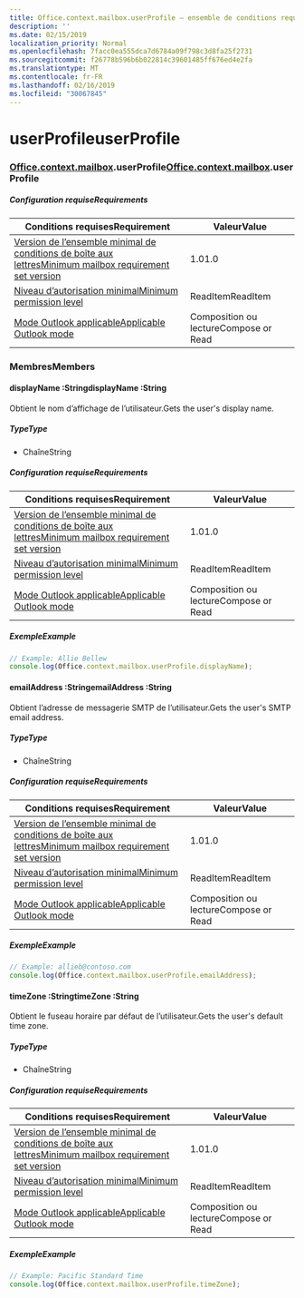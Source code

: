```yaml
---
title: Office.context.mailbox.userProfile – ensemble de conditions requises 1.4
description: ''
ms.date: 02/15/2019
localization_priority: Normal
ms.openlocfilehash: 7facc0ea555dca7d6784a09f798c3d8fa25f2731
ms.sourcegitcommit: f26778b596b6b022814c39601485ff676ed4e2fa
ms.translationtype: MT
ms.contentlocale: fr-FR
ms.lasthandoff: 02/16/2019
ms.locfileid: "30067845"
---
```

# <a name="userprofile"></a><span data-ttu-id="40489-102">userProfile</span><span class="sxs-lookup"><span data-stu-id="40489-102">userProfile</span></span>

### <a name="officeofficemdcontextofficecontextmdmailboxofficecontextmailboxmduserprofile"></a><span data-ttu-id="40489-103">[Office](Office.md)[.context](Office.context.md)[.mailbox](Office.context.mailbox.md).userProfile</span><span class="sxs-lookup"><span data-stu-id="40489-103">[Office](Office.md)[.context](Office.context.md)[.mailbox](Office.context.mailbox.md).userProfile</span></span>

##### <a name="requirements"></a><span data-ttu-id="40489-104">Configuration requise</span><span class="sxs-lookup"><span data-stu-id="40489-104">Requirements</span></span>

|<span data-ttu-id="40489-105">Conditions requises</span><span class="sxs-lookup"><span data-stu-id="40489-105">Requirement</span></span>| <span data-ttu-id="40489-106">Valeur</span><span class="sxs-lookup"><span data-stu-id="40489-106">Value</span></span>|
|---|---|
|[<span data-ttu-id="40489-107">Version de l’ensemble minimal de conditions de boîte aux lettres</span><span class="sxs-lookup"><span data-stu-id="40489-107">Minimum mailbox requirement set version</span></span>](/office/dev/add-ins/reference/requirement-sets/outlook-api-requirement-sets)| <span data-ttu-id="40489-108">1.0</span><span class="sxs-lookup"><span data-stu-id="40489-108">1.0</span></span>|
|[<span data-ttu-id="40489-109">Niveau d’autorisation minimal</span><span class="sxs-lookup"><span data-stu-id="40489-109">Minimum permission level</span></span>](https://docs.microsoft.com/outlook/add-ins/understanding-outlook-add-in-permissions)| <span data-ttu-id="40489-110">ReadItem</span><span class="sxs-lookup"><span data-stu-id="40489-110">ReadItem</span></span>|
|[<span data-ttu-id="40489-111">Mode Outlook applicable</span><span class="sxs-lookup"><span data-stu-id="40489-111">Applicable Outlook mode</span></span>](https://docs.microsoft.com/outlook/add-ins/#extension-points)| <span data-ttu-id="40489-112">Composition ou lecture</span><span class="sxs-lookup"><span data-stu-id="40489-112">Compose or Read</span></span>|

### <a name="members"></a><span data-ttu-id="40489-113">Membres</span><span class="sxs-lookup"><span data-stu-id="40489-113">Members</span></span>

####  <a name="displayname-string"></a><span data-ttu-id="40489-114">displayName :String</span><span class="sxs-lookup"><span data-stu-id="40489-114">displayName :String</span></span>

<span data-ttu-id="40489-115">Obtient le nom d’affichage de l’utilisateur.</span><span class="sxs-lookup"><span data-stu-id="40489-115">Gets the user's display name.</span></span>

##### <a name="type"></a><span data-ttu-id="40489-116">Type</span><span class="sxs-lookup"><span data-stu-id="40489-116">Type</span></span>

*   <span data-ttu-id="40489-117">Chaîne</span><span class="sxs-lookup"><span data-stu-id="40489-117">String</span></span>

##### <a name="requirements"></a><span data-ttu-id="40489-118">Configuration requise</span><span class="sxs-lookup"><span data-stu-id="40489-118">Requirements</span></span>

|<span data-ttu-id="40489-119">Conditions requises</span><span class="sxs-lookup"><span data-stu-id="40489-119">Requirement</span></span>| <span data-ttu-id="40489-120">Valeur</span><span class="sxs-lookup"><span data-stu-id="40489-120">Value</span></span>|
|---|---|
|[<span data-ttu-id="40489-121">Version de l’ensemble minimal de conditions de boîte aux lettres</span><span class="sxs-lookup"><span data-stu-id="40489-121">Minimum mailbox requirement set version</span></span>](/office/dev/add-ins/reference/requirement-sets/outlook-api-requirement-sets)| <span data-ttu-id="40489-122">1.0</span><span class="sxs-lookup"><span data-stu-id="40489-122">1.0</span></span>|
|[<span data-ttu-id="40489-123">Niveau d’autorisation minimal</span><span class="sxs-lookup"><span data-stu-id="40489-123">Minimum permission level</span></span>](https://docs.microsoft.com/outlook/add-ins/understanding-outlook-add-in-permissions)| <span data-ttu-id="40489-124">ReadItem</span><span class="sxs-lookup"><span data-stu-id="40489-124">ReadItem</span></span>|
|[<span data-ttu-id="40489-125">Mode Outlook applicable</span><span class="sxs-lookup"><span data-stu-id="40489-125">Applicable Outlook mode</span></span>](https://docs.microsoft.com/outlook/add-ins/#extension-points)| <span data-ttu-id="40489-126">Composition ou lecture</span><span class="sxs-lookup"><span data-stu-id="40489-126">Compose or Read</span></span>|

##### <a name="example"></a><span data-ttu-id="40489-127">Exemple</span><span class="sxs-lookup"><span data-stu-id="40489-127">Example</span></span>

```javascript
// Example: Allie Bellew
console.log(Office.context.mailbox.userProfile.displayName);
```

####  <a name="emailaddress-string"></a><span data-ttu-id="40489-128">emailAddress :String</span><span class="sxs-lookup"><span data-stu-id="40489-128">emailAddress :String</span></span>

<span data-ttu-id="40489-129">Obtient l’adresse de messagerie SMTP de l’utilisateur.</span><span class="sxs-lookup"><span data-stu-id="40489-129">Gets the user's SMTP email address.</span></span>

##### <a name="type"></a><span data-ttu-id="40489-130">Type</span><span class="sxs-lookup"><span data-stu-id="40489-130">Type</span></span>

*   <span data-ttu-id="40489-131">Chaîne</span><span class="sxs-lookup"><span data-stu-id="40489-131">String</span></span>

##### <a name="requirements"></a><span data-ttu-id="40489-132">Configuration requise</span><span class="sxs-lookup"><span data-stu-id="40489-132">Requirements</span></span>

|<span data-ttu-id="40489-133">Conditions requises</span><span class="sxs-lookup"><span data-stu-id="40489-133">Requirement</span></span>| <span data-ttu-id="40489-134">Valeur</span><span class="sxs-lookup"><span data-stu-id="40489-134">Value</span></span>|
|---|---|
|[<span data-ttu-id="40489-135">Version de l’ensemble minimal de conditions de boîte aux lettres</span><span class="sxs-lookup"><span data-stu-id="40489-135">Minimum mailbox requirement set version</span></span>](/office/dev/add-ins/reference/requirement-sets/outlook-api-requirement-sets)| <span data-ttu-id="40489-136">1.0</span><span class="sxs-lookup"><span data-stu-id="40489-136">1.0</span></span>|
|[<span data-ttu-id="40489-137">Niveau d’autorisation minimal</span><span class="sxs-lookup"><span data-stu-id="40489-137">Minimum permission level</span></span>](https://docs.microsoft.com/outlook/add-ins/understanding-outlook-add-in-permissions)| <span data-ttu-id="40489-138">ReadItem</span><span class="sxs-lookup"><span data-stu-id="40489-138">ReadItem</span></span>|
|[<span data-ttu-id="40489-139">Mode Outlook applicable</span><span class="sxs-lookup"><span data-stu-id="40489-139">Applicable Outlook mode</span></span>](https://docs.microsoft.com/outlook/add-ins/#extension-points)| <span data-ttu-id="40489-140">Composition ou lecture</span><span class="sxs-lookup"><span data-stu-id="40489-140">Compose or Read</span></span>|

##### <a name="example"></a><span data-ttu-id="40489-141">Exemple</span><span class="sxs-lookup"><span data-stu-id="40489-141">Example</span></span>

```javascript
// Example: allieb@contoso.com
console.log(Office.context.mailbox.userProfile.emailAddress);
```

####  <a name="timezone-string"></a><span data-ttu-id="40489-142">timeZone :String</span><span class="sxs-lookup"><span data-stu-id="40489-142">timeZone :String</span></span>

<span data-ttu-id="40489-143">Obtient le fuseau horaire par défaut de l’utilisateur.</span><span class="sxs-lookup"><span data-stu-id="40489-143">Gets the user's default time zone.</span></span>

##### <a name="type"></a><span data-ttu-id="40489-144">Type</span><span class="sxs-lookup"><span data-stu-id="40489-144">Type</span></span>

*   <span data-ttu-id="40489-145">Chaîne</span><span class="sxs-lookup"><span data-stu-id="40489-145">String</span></span>

##### <a name="requirements"></a><span data-ttu-id="40489-146">Configuration requise</span><span class="sxs-lookup"><span data-stu-id="40489-146">Requirements</span></span>

|<span data-ttu-id="40489-147">Conditions requises</span><span class="sxs-lookup"><span data-stu-id="40489-147">Requirement</span></span>| <span data-ttu-id="40489-148">Valeur</span><span class="sxs-lookup"><span data-stu-id="40489-148">Value</span></span>|
|---|---|
|[<span data-ttu-id="40489-149">Version de l’ensemble minimal de conditions de boîte aux lettres</span><span class="sxs-lookup"><span data-stu-id="40489-149">Minimum mailbox requirement set version</span></span>](/office/dev/add-ins/reference/requirement-sets/outlook-api-requirement-sets)| <span data-ttu-id="40489-150">1.0</span><span class="sxs-lookup"><span data-stu-id="40489-150">1.0</span></span>|
|[<span data-ttu-id="40489-151">Niveau d’autorisation minimal</span><span class="sxs-lookup"><span data-stu-id="40489-151">Minimum permission level</span></span>](https://docs.microsoft.com/outlook/add-ins/understanding-outlook-add-in-permissions)| <span data-ttu-id="40489-152">ReadItem</span><span class="sxs-lookup"><span data-stu-id="40489-152">ReadItem</span></span>|
|[<span data-ttu-id="40489-153">Mode Outlook applicable</span><span class="sxs-lookup"><span data-stu-id="40489-153">Applicable Outlook mode</span></span>](https://docs.microsoft.com/outlook/add-ins/#extension-points)| <span data-ttu-id="40489-154">Composition ou lecture</span><span class="sxs-lookup"><span data-stu-id="40489-154">Compose or Read</span></span>|

##### <a name="example"></a><span data-ttu-id="40489-155">Exemple</span><span class="sxs-lookup"><span data-stu-id="40489-155">Example</span></span>

```javascript
// Example: Pacific Standard Time
console.log(Office.context.mailbox.userProfile.timeZone);
```
